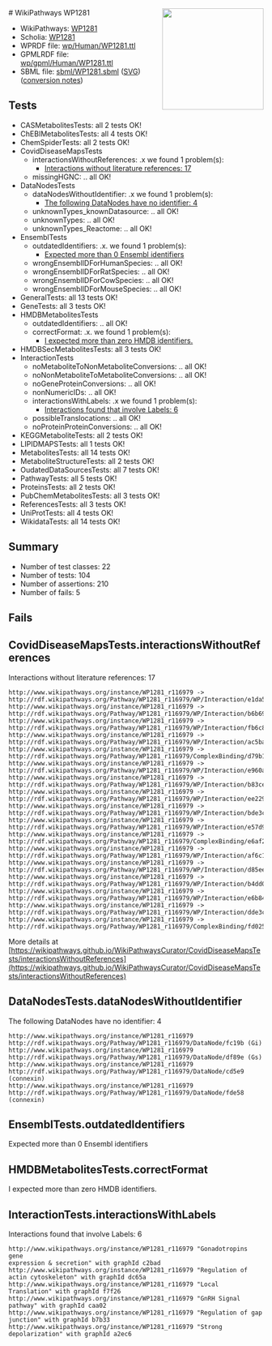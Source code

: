 <img style="float: right; width: 200px" src="../logo.png" />
# WikiPathways WP1281

* WikiPathways: [WP1281](https://identifiers.org/wikipathways:WP1281)
* Scholia: [WP1281](https://scholia.toolforge.org/wikipathways/WP1281)
* WPRDF file: [wp/Human/WP1281.ttl](../wp/Human/WP1281.ttl)
* GPMLRDF file: [wp/gpml/Human/WP1281.ttl](../wp/gpml/Human/WP1281.ttl)
* SBML file: [sbml/WP1281.sbml](../sbml/WP1281.sbml) ([SVG](../sbml/WP1281.svg)) ([conversion notes](../sbml/WP1281.txt))

## Tests
* CASMetabolitesTests: all 2 tests OK!
* ChEBIMetabolitesTests: all 4 tests OK!
* ChemSpiderTests: all 2 tests OK!
* CovidDiseaseMapsTests
    * interactionsWithoutReferences: .x we found 1 problem(s):
        * [Interactions without literature references: 17](#9701cce8)
    * missingHGNC: .. all OK!
* DataNodesTests
    * dataNodesWithoutIdentifier: .x we found 1 problem(s):
        * [The following DataNodes have no identifier: 4](#d2d32fa3)
    * unknownTypes_knownDatasource: .. all OK!
    * unknownTypes: .. all OK!
    * unknownTypes_Reactome: .. all OK!
* EnsemblTests
    * outdatedIdentifiers: .x. we found 1 problem(s):
        * [Expected more than 0 Ensembl identifiers](#f44398b7)
    * wrongEnsemblIDForHumanSpecies: .. all OK!
    * wrongEnsemblIDForRatSpecies: .. all OK!
    * wrongEnsemblIDForCowSpecies: .. all OK!
    * wrongEnsemblIDForMouseSpecies: .. all OK!
* GeneralTests: all 13 tests OK!
* GeneTests: all 3 tests OK!
* HMDBMetabolitesTests
    * outdatedIdentifiers: .. all OK!
    * correctFormat: .x. we found 1 problem(s):
        * [I expected more than zero HMDB identifiers.](#ad154c1e)
* HMDBSecMetabolitesTests: all 3 tests OK!
* InteractionTests
    * noMetaboliteToNonMetaboliteConversions: .. all OK!
    * noNonMetaboliteToMetaboliteConversions: .. all OK!
    * noGeneProteinConversions: .. all OK!
    * nonNumericIDs: .. all OK!
    * interactionsWithLabels: .x we found 1 problem(s):
        * [Interactions found that involve Labels: 6](#630d267d)
    * possibleTranslocations: .. all OK!
    * noProteinProteinConversions: .. all OK!
* KEGGMetaboliteTests: all 2 tests OK!
* LIPIDMAPSTests: all 1 tests OK!
* MetabolitesTests: all 14 tests OK!
* MetaboliteStructureTests: all 2 tests OK!
* OudatedDataSourcesTests: all 7 tests OK!
* PathwayTests: all 5 tests OK!
* ProteinsTests: all 2 tests OK!
* PubChemMetabolitesTests: all 3 tests OK!
* ReferencesTests: all 3 tests OK!
* UniProtTests: all 4 tests OK!
* WikidataTests: all 14 tests OK!


## Summary

* Number of test classes: 22
* Number of tests: 104
* Number of assertions: 210
* Number of fails: 5

## Fails

<a name="9701cce8" />

## CovidDiseaseMapsTests.interactionsWithoutReferences

Interactions without literature references: 17
```
http://www.wikipathways.org/instance/WP1281_r116979 -> http://rdf.wikipathways.org/Pathway/WP1281_r116979/WP/Interaction/e1da5
http://www.wikipathways.org/instance/WP1281_r116979 -> http://rdf.wikipathways.org/Pathway/WP1281_r116979/WP/Interaction/b6b69
http://www.wikipathways.org/instance/WP1281_r116979 -> http://rdf.wikipathways.org/Pathway/WP1281_r116979/WP/Interaction/fb6c8
http://www.wikipathways.org/instance/WP1281_r116979 -> http://rdf.wikipathways.org/Pathway/WP1281_r116979/WP/Interaction/ac5ba
http://www.wikipathways.org/instance/WP1281_r116979 -> http://rdf.wikipathways.org/Pathway/WP1281_r116979/ComplexBinding/d79b1
http://www.wikipathways.org/instance/WP1281_r116979 -> http://rdf.wikipathways.org/Pathway/WP1281_r116979/WP/Interaction/e960a
http://www.wikipathways.org/instance/WP1281_r116979 -> http://rdf.wikipathways.org/Pathway/WP1281_r116979/WP/Interaction/b83ce
http://www.wikipathways.org/instance/WP1281_r116979 -> http://rdf.wikipathways.org/Pathway/WP1281_r116979/WP/Interaction/ee229
http://www.wikipathways.org/instance/WP1281_r116979 -> http://rdf.wikipathways.org/Pathway/WP1281_r116979/WP/Interaction/bde3c
http://www.wikipathways.org/instance/WP1281_r116979 -> http://rdf.wikipathways.org/Pathway/WP1281_r116979/WP/Interaction/e57d9
http://www.wikipathways.org/instance/WP1281_r116979 -> http://rdf.wikipathways.org/Pathway/WP1281_r116979/ComplexBinding/e6af2
http://www.wikipathways.org/instance/WP1281_r116979 -> http://rdf.wikipathways.org/Pathway/WP1281_r116979/WP/Interaction/af6c1
http://www.wikipathways.org/instance/WP1281_r116979 -> http://rdf.wikipathways.org/Pathway/WP1281_r116979/WP/Interaction/d85ee
http://www.wikipathways.org/instance/WP1281_r116979 -> http://rdf.wikipathways.org/Pathway/WP1281_r116979/WP/Interaction/b4dd0
http://www.wikipathways.org/instance/WP1281_r116979 -> http://rdf.wikipathways.org/Pathway/WP1281_r116979/WP/Interaction/e6b84
http://www.wikipathways.org/instance/WP1281_r116979 -> http://rdf.wikipathways.org/Pathway/WP1281_r116979/WP/Interaction/dde3c
http://www.wikipathways.org/instance/WP1281_r116979 -> http://rdf.wikipathways.org/Pathway/WP1281_r116979/ComplexBinding/fd025
```

More details at [https://wikipathways.github.io/WikiPathwaysCurator/CovidDiseaseMapsTests/interactionsWithoutReferences](https://wikipathways.github.io/WikiPathwaysCurator/CovidDiseaseMapsTests/interactionsWithoutReferences)

<a name="d2d32fa3" />

## DataNodesTests.dataNodesWithoutIdentifier

The following DataNodes have no identifier: 4
```
http://www.wikipathways.org/instance/WP1281_r116979 http://rdf.wikipathways.org/Pathway/WP1281_r116979/DataNode/fc19b (Gi)
http://www.wikipathways.org/instance/WP1281_r116979 http://rdf.wikipathways.org/Pathway/WP1281_r116979/DataNode/df89e (Gs)
http://www.wikipathways.org/instance/WP1281_r116979 http://rdf.wikipathways.org/Pathway/WP1281_r116979/DataNode/cd5e9 (connexin)
http://www.wikipathways.org/instance/WP1281_r116979 http://rdf.wikipathways.org/Pathway/WP1281_r116979/DataNode/fde58 (connexin)
```

<a name="f44398b7" />

## EnsemblTests.outdatedIdentifiers

Expected more than 0 Ensembl identifiers
<a name="ad154c1e" />

## HMDBMetabolitesTests.correctFormat

I expected more than zero HMDB identifiers.
<a name="630d267d" />

## InteractionTests.interactionsWithLabels

Interactions found that involve Labels: 6
```
http://www.wikipathways.org/instance/WP1281_r116979 "Gonadotropins gene 
expression & secretion" with graphId c2bad
http://www.wikipathways.org/instance/WP1281_r116979 "Regulation of actin cytoskeleton" with graphId dc65a
http://www.wikipathways.org/instance/WP1281_r116979 "Local Translation" with graphId f7f26
http://www.wikipathways.org/instance/WP1281_r116979 "GnRH Signal pathway" with graphId caa02
http://www.wikipathways.org/instance/WP1281_r116979 "Regulation of gap junction" with graphId b7b33
http://www.wikipathways.org/instance/WP1281_r116979 "Strong depolarization" with graphId a2ec6
```


